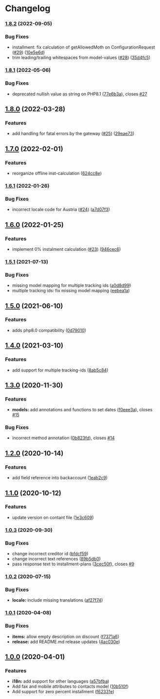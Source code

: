 # Changelog
### [1.8.2](https://github.com/ratepay/php-library/compare/1.8.1...1.8.2) (2022-09-05)


### Bug Fixes

* installment: fix calculation of getAllowedMoth on ConfigurationRequest ([#29](https://github.com/ratepay/php-library/issues/29)) ([10e5e6d](https://github.com/ratepay/php-library/commit/10e5e6d6235dd4fdd39224f940f981dcb60aed06))
* trim leading/trailing whitespaces from model-values ([#28](https://github.com/ratepay/php-library/issues/28)) ([35d4fc5](https://github.com/ratepay/php-library/commit/35d4fc536ee16b35156e5660efd7e46ecd6dc28f))

### [1.8.1](https://github.com/ratepay/php-library/compare/1.8.0...1.8.1) (2022-05-06)


### Bug Fixes

* deprecated nullish value as string on PHP8.1 ([77e6b3a](https://github.com/ratepay/php-library/commit/77e6b3adc3178b7e1980e8f965662dc1194643d8)), closes [#27](https://github.com/ratepay/php-library/issues/27)

## [1.8.0](https://github.com/ratepay/php-library/compare/1.7.0...1.8.0) (2022-03-28)


### Features

* add handling for fatal errors by the gateway ([#25](https://github.com/ratepay/php-library/issues/25)) ([29eae73](https://github.com/ratepay/php-library/commit/29eae7378d061e423e501d078a9d31d1e5f8db8c))

## [1.7.0](https://github.com/ratepay/php-library/compare/1.6.1...1.7.0) (2022-02-01)


### Features

* reorganize offline inst-calculation ([624cc8e](https://github.com/ratepay/php-library/commit/624cc8e5f5539f0a39d6b5a725c49b6a744d8840))

### [1.6.1](https://github.com/ratepay/php-library/compare/1.6.0...1.6.1) (2022-01-26)


### Bug Fixes

* incorrect locale code for Austria ([#24](https://github.com/ratepay/php-library/issues/24)) ([a7d07f3](https://github.com/ratepay/php-library/commit/a7d07f315e032ddb3f9718f0d6d65b8d3120f090))

## [1.6.0](https://github.com/ratepay/php-library/compare/1.5.1...1.6.0) (2022-01-25)


### Features

* implement 0% instalment calculation ([#23](https://github.com/ratepay/php-library/issues/23)) ([946cec6](https://github.com/ratepay/php-library/commit/946cec6287e9860647097960caec9f5520f81dc1))

### [1.5.1](https://github.com/ratepay/php-library/compare/1.5.0...1.5.1) (2021-07-13)


### Bug Fixes

* missing model mapping for multiple tracking ids ([a0d8d99](https://github.com/ratepay/php-library/commit/a0d8d99873f5ae9c8c3c20e0bac2fb50cd5d0d0b))
* multiple tracking ids: fix missing model mapping ([eebea1a](https://github.com/ratepay/php-library/commit/eebea1aca578d1e8cc758edd20c97f0773e16e90))

## [1.5.0](https://github.com/ratepay/php-library/compare/1.4.0...1.5.0) (2021-06-10)


### Features

* adds php8.0 compatibility ([0d79010](https://github.com/ratepay/php-library/commit/0d79010fa4c337505c231ccb7ef35332b6172083))

## [1.4.0](http://bitbucket.ratepay.com:7999///compare/1.3.0...1.4.0) (2021-03-10)


### Features

* add support for multiple tracking-ids ([8ab5c84](http://bitbucket.ratepay.com:7999///commit/8ab5c847bbd863abafd1548d1e7aee9e77c6c7b5))

## [1.3.0](http://bitbucket.ratepay.com:7999///compare/1.2.0...1.3.0) (2020-11-30)


### Features

* **models:** add annotations and functions to set dates ([f0eee3a](http://bitbucket.ratepay.com:7999///commit/f0eee3a8f25475437e40377421cec5264d1a3680)), closes [#15](http://bitbucket.ratepay.com:7999///issues/15)


### Bug Fixes

* incorrect method annotation ([0b823fd](http://bitbucket.ratepay.com:7999///commit/0b823fd5645fc76df9fb327cabca4a1193d484a4)), closes [#14](http://bitbucket.ratepay.com:7999///issues/14)

## [1.2.0](http://bitbucket.ratepay.com:7999///compare/1.1.0...1.2.0) (2020-10-14)


### Features

* add field reference into backaccount ([1eab2c9](http://bitbucket.ratepay.com:7999///commit/1eab2c945c41c7928dd745e0bf3b3193d3f4107b))

## [1.1.0](http://bitbucket.ratepay.com:7999///compare/1.0.3...1.1.0) (2020-10-12)


### Features

* update version on contant file ([1e3c609](http://bitbucket.ratepay.com:7999///commit/1e3c609173f5bc6fe34a21d2f4767821c7b66c55))

### [1.0.3](http://bitbucket.ratepay.com:7999///compare/1.0.2...1.0.3) (2020-09-30)


### Bug Fixes

* change incorrect creditor id ([bfdcf59](http://bitbucket.ratepay.com:7999///commit/bfdcf59d2f2b6f88732e110a1c9455eb7122065a))
* change incorrect text references ([89b5db0](http://bitbucket.ratepay.com:7999///commit/89b5db0e74af6498ba6458c56470e7ac93b6aeac))
* pass response text to installment-plans ([3cec50f](http://bitbucket.ratepay.com:7999///commit/3cec50f493e92e37ed2fc64c361fd08d73c63547)), closes [#9](http://bitbucket.ratepay.com:7999///issues/9)

### [1.0.2](http://bitbucket.ratepay.com:7999///compare/1.0.1...1.0.2) (2020-07-15)


### Bug Fixes

* **locale:** include missing translations ([af27f74](http://bitbucket.ratepay.com:7999///commit/af27f74772b19d1240bff879417fd55e60ebe1ad))

### [1.0.1](https://github.com/ratepay/php-library/compare/1.0.0...1.0.1) (2020-04-08)


### Bug Fixes

* **items:** allow empty description on discount ([f7371a6](https://github.com/ratepay/php-library/commit/f7371a6d3b33649b1a3cbba04ac3e8dbba786412))
* **release:** add README.md release updates ([4ac030e](https://github.com/ratepay/php-library/commit/4ac030ed87346a273e293f4dafd381b9a19f0bdd))

## [1.0.0](https://github.com/ratepay/php-library/compare/0.10.1...1.0.0) (2020-04-01)


### Features

* **i18n:** add support for other languages ([a57bfba](https://github.com/ratepay/php-library/commit/a57bfba414ec22668640130874c899eef78b49e4))
* Add fax and mobile attributes to contacts model ([10b510f](https://github.com/ratepay/php-library/commit/10b510f657d40eaa4fd8e60e640cf1980aa76df2))
* Add support for zero percent installment ([f62331e](https://github.com/ratepay/php-library/commit/f62331eaa2f4b9081dd1ca1f2a7c35f69486d053))
